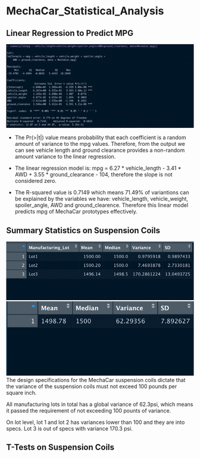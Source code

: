 # MechaCar_Statistical_Analysis
## Linear Regression to Predict MPG
![linear regression](https://github.com/yangya19/MechaCar_Statistical_Analysis/blob/main/Resources/linear%20regression%20output.png)
* The Pr(>|t|) value means probability that each coefficient is a random amount of variance to the mpg values. Therefore, from the output we can see vehicle length and ground clearance provides a non-random amount variance to the linear regression. 

* The linear regression model is: mpg = 6.27 * vehicle_length - 3.41 * AWD + 3.55 * ground_clearance - 104, therefore the slope is not considered zero. 


* The R-squared value is 0.7149 which means 71.49% of variantions can be explained by the variables we have: vehicle_length, vehicle_weight, spoiler_angle, AWD and ground_clearence. Therefore this linear model predicts mpg of MechaCar prototypes effectively.

## Summary Statistics on Suspension Coils
![lot summary](https://github.com/yangya19/MechaCar_Statistical_Analysis/blob/main/Resources/lot%20summary.png)
![total summary](https://github.com/yangya19/MechaCar_Statistical_Analysis/blob/main/Resources/total%20summary.png)
The design specifications for the MechaCar suspension coils dictate that the variance of the suspension coils must not exceed 100 pounds per square inch.

All manufacturing lots in total has a global variance of 62.3psi, which means it passed the requirement of not exceeding 100 pounts of variance.

On lot level, lot 1 and lot 2 has variances lower than 100 and they are into specs. Lot 3 is out of specs with variance 170.3 psi.

## T-Tests on Suspension Coils
